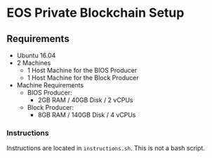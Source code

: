 # EOS Private Blockchain Setup 

## Requirements
- Ubuntu 16.04
- 2 Machines 
  - 1 Host Machine for the BIOS Producer
  - 1 Host Machine for the Block Producer
- Machine Requirements
   - BIOS Producer:
      - 2GB RAM / 40GB Disk / 2 vCPUs
   - Block Producer:
      - 8GB RAM / 140GB Disk / 4 vCPUs
  
  
### Instructions
Instructions are located in `instructions.sh`. This is not a bash script. 
